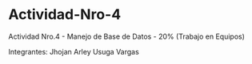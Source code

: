 # Actividad-Nro-4
Actividad Nro.4 - Manejo de Base de Datos - 20% (Trabajo en Equipos)

Integrantes:
Jhojan Arley Usuga Vargas
